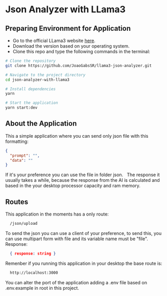 # Json Analyzer with LLama3

## Preparing Environment for Application

- Go to the official LLama3 website [here](https://ollama.com/).
- Download the version based on your operating system.
- Clone this repo and type the following commands in the terminal:

```bash
# Clone the repository
git clone https://github.com/JoaoGabsSR/llama3-json-analyzer.git

# Navigate to the project directory
cd json-analyzer-with-llama3

# Install dependencies
yarn

# Start the application
yarn start:dev
```

## About the Application

This a simple application where you can send only json file with this formatting:

```json
{
  "prompt": "",
  "data": ""
}
```

If it's your preference you can use the file in folder json.&nbsp;&nbsp;
The response it usually takes a while, because the response from the AI is calculated and based in the your desktop processor capacity and ram memory.

## Routes

This application in the moments has a only route:

```bash
  /json/upload
```

To send the json you can use a client of your preference, to send this, you can use multipart form with file and its variable name must be "file".
Response:

```json
  { response: string }
```

Remenber if you running this application in your desktop the base route is:

```bash
  http://localhost:3000
```

You can alter the port of the application adding a .env file based on .env.example in root in this project.
